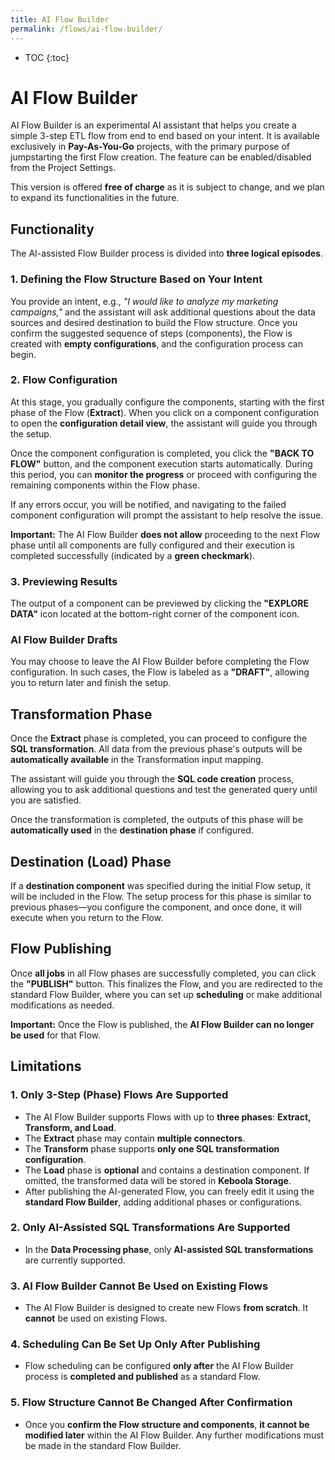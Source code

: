 ```yaml
---
title: AI Flow Builder
permalink: /flows/ai-flow-builder/
---
```


* TOC
{:toc}

# AI Flow Builder

AI Flow Builder is an experimental AI assistant that helps you create a simple 3-step ETL flow from end to end based on your intent. It is available exclusively in **Pay-As-You-Go** projects, with the primary purpose of jumpstarting the first Flow creation. The feature can be enabled/disabled from the Project Settings.

This version is offered **free of charge** as it is subject to change, and we plan to expand its functionalities in the future.

## Functionality

The AI-assisted Flow Builder process is divided into **three logical episodes**.

### 1. Defining the Flow Structure Based on Your Intent
You provide an intent, e.g., _"I would like to analyze my marketing campaigns,"_ and the assistant will ask additional questions about the data sources and desired destination to build the Flow structure. Once you confirm the suggested sequence of steps (components), the Flow is created with **empty configurations**, and the configuration process can begin.

### 2. Flow Configuration
At this stage, you gradually configure the components, starting with the first phase of the Flow (**Extract**). When you click on a component configuration to open the **configuration detail view**, the assistant will guide you through the setup.

Once the component configuration is completed, you click the **"BACK TO FLOW"** button, and the component execution starts automatically. During this period, you can **monitor the progress** or proceed with configuring the remaining components within the Flow phase.

If any errors occur, you will be notified, and navigating to the failed component configuration will prompt the assistant to help resolve the issue.

**Important:** The AI Flow Builder **does not allow** proceeding to the next Flow phase until all components are fully configured and their execution is completed successfully (indicated by a **green checkmark**).

### 3. Previewing Results
The output of a component can be previewed by clicking the **"EXPLORE DATA"** icon located at the bottom-right corner of the component icon.

### AI Flow Builder Drafts
You may choose to leave the AI Flow Builder before completing the Flow configuration. In such cases, the Flow is labeled as a **"DRAFT"**, allowing you to return later and finish the setup.

## Transformation Phase
Once the **Extract** phase is completed, you can proceed to configure the **SQL transformation**. All data from the previous phase's outputs will be **automatically available** in the Transformation input mapping.

The assistant will guide you through the **SQL code creation** process, allowing you to ask additional questions and test the generated query until you are satisfied.

Once the transformation is completed, the outputs of this phase will be **automatically used** in the **destination phase** if configured.

## Destination (Load) Phase
If a **destination component** was specified during the initial Flow setup, it will be included in the Flow. The setup process for this phase is similar to previous phases—you configure the component, and once done, it will execute when you return to the Flow.

## Flow Publishing
Once **all jobs** in all Flow phases are successfully completed, you can click the **"PUBLISH"** button. This finalizes the Flow, and you are redirected to the standard Flow Builder, where you can set up **scheduling** or make additional modifications as needed.

**Important:** Once the Flow is published, the **AI Flow Builder can no longer be used** for that Flow.

## Limitations

### 1. **Only 3-Step (Phase) Flows Are Supported**
- The AI Flow Builder supports Flows with up to **three phases**: **Extract, Transform, and Load**.
- The **Extract** phase may contain **multiple connectors**.
- The **Transform** phase supports **only one SQL transformation configuration**.
- The **Load** phase is **optional** and contains a destination component. If omitted, the transformed data will be stored in **Keboola Storage**.
- After publishing the AI-generated Flow, you can freely edit it using the **standard Flow Builder**, adding additional phases or configurations.

### 2. **Only AI-Assisted SQL Transformations Are Supported**
- In the **Data Processing phase**, only **AI-assisted SQL transformations** are currently supported.

### 3. **AI Flow Builder Cannot Be Used on Existing Flows**
- The AI Flow Builder is designed to create new Flows **from scratch**. It **cannot** be used on existing Flows.

### 4. **Scheduling Can Be Set Up Only After Publishing**
- Flow scheduling can be configured **only after** the AI Flow Builder process is **completed and published** as a standard Flow.

### 5. **Flow Structure Cannot Be Changed After Confirmation**
- Once you **confirm the Flow structure and components**, **it cannot be modified later** within the AI Flow Builder. Any further modifications must be made in the standard Flow Builder.
